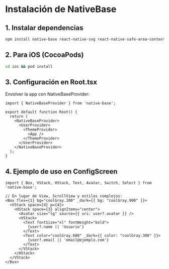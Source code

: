# Instalación de NativeBase

## 1. Instalar dependencias
```bash
npm install native-base react-native-svg react-native-safe-area-context
```

## 2. Para iOS (CocoaPods)
```bash
cd ios && pod install
```

## 3. Configuración en Root.tsx
Envolver la app con NativeBaseProvider:

```tsx
import { NativeBaseProvider } from 'native-base';

export default function Root() {
  return (
    <NativeBaseProvider>
      <UserProvider>
        <ThemeProvider>
          <App />
        </ThemeProvider>
      </UserProvider>
    </NativeBaseProvider>
  );
}
```

## 4. Ejemplo de uso en ConfigScreen
```tsx
import { Box, VStack, HStack, Text, Avatar, Switch, Select } from 'native-base';

// En lugar de View, ScrollView y estilos complejos:
<Box flex={1} bg="coolGray.100" _dark={{ bg: "coolGray.900" }}>
  <VStack space={4} p={4}>
    <HStack space={3} alignItems="center">
      <Avatar size="lg" source={{ uri: user?.avatar }} />
      <VStack>
        <Text fontSize="xl" fontWeight="bold">
          {user?.name || 'Usuario'}
        </Text>
        <Text color="coolGray.600" _dark={{ color: "coolGray.300" }}>
          {user?.email || 'email@ejemplo.com'}
        </Text>
      </VStack>
    </HStack>
  </VStack>
</Box>
```
